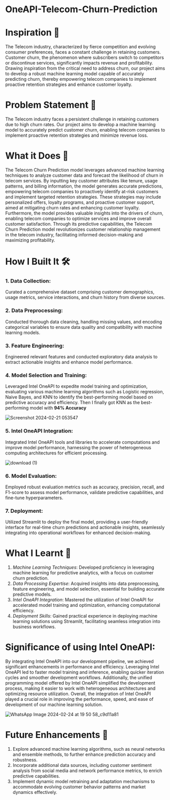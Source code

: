 # OneAPI-Telecom-Churn-Prediction
# Inspiration 🌟
The Telecom industry, characterized by fierce competition and evolving consumer preferences, faces a constant challenge in retaining customers. Customer churn, the phenomenon where subscribers switch to competitors or discontinue services, significantly impacts revenue and profitability. Drawing inspiration from the critical need to address churn, our project aims to develop a robust machine learning model capable of accurately predicting churn, thereby empowering telecom companies to implement proactive retention strategies and enhance customer loyalty.
# Problem Statement 🎯
The Telecom industry faces a persistent challenge in retaining customers due to high churn rates. Our project aims to develop a machine learning model to accurately predict customer churn, enabling telecom companies to implement proactive retention strategies and minimize revenue loss.
# What it Does 🚀
The Telecom Churn Prediction model leverages advanced machine learning techniques to analyze customer data and forecast the likelihood of churn in telecom services. By inputting key customer attributes like tenure, usage patterns, and billing information, the model generates accurate predictions, empowering telecom companies to proactively identify at-risk customers and implement targeted retention strategies. These strategies may include personalized offers, loyalty programs, and proactive customer support, aimed at mitigating churn rates and enhancing customer loyalty. Furthermore, the model provides valuable insights into the drivers of churn, enabling telecom companies to optimize services and improve overall customer satisfaction. Through its predictive capabilities, the Telecom Churn Prediction model revolutionizes customer relationship management in the telecom industry, facilitating informed decision-making and maximizing profitability.
# How I Built It 🛠
### 1. Data Collection: 
Curated a comprehensive dataset comprising customer demographics, usage metrics, service interactions, and churn history from diverse sources.
### 2. Data Preprocessing: 
Conducted thorough data cleaning, handling missing values, and encoding categorical variables to ensure data quality and compatibility with machine learning models.
### 3. Feature Engineering: 
Engineered relevant features and conducted exploratory data analysis to extract actionable insights and enhance model performance.
### 4. Model Selection and Training: 
Leveraged Intel OneAPI to expedite model training and optimization, evaluating various machine learning algorithms such as Logistic regression, Naive Bayes, and KNN to identify the best-performing model based on predictive accuracy and efficiency. Then I finally got KNN as the best-performing model with **94% Accuracy**

![Screenshot 2024-02-21 053547](https://github.com/gomathi-ramachandran/OneAPI-Telecom-Churn-Prediction/assets/111870397/66bed838-cf04-4c6e-bd5f-7d5e42ccef31)
### 5. Intel OneAPI Integration: 
Integrated Intel OneAPI tools and libraries to accelerate computations and improve model performance, harnessing the power of heterogeneous computing architectures for efficient processing.

![download (1)](https://github.com/gomathi-ramachandran/Intel-oneAPI-Telecom-Churn-Prediction/assets/111870397/594822c4-e048-4f95-ad1b-bc97c79e38ce)
### 6. Model Evaluation: 
Employed robust evaluation metrics such as accuracy, precision, recall, and F1-score to assess model performance, validate predictive capabilities, and fine-tune hyperparameters.
### 7. Deployment: 
Utilized Streamlit to deploy the final model, providing a user-friendly interface for real-time churn predictions and actionable insights, seamlessly integrating into operational workflows for enhanced decision-making.
# What I Learnt 🧠
1. *Machine Learning Techniques*: Developed proficiency in leveraging machine learning for predictive analytics, with a focus on customer churn prediction.
2. *Data Processing Expertise*: Acquired insights into data preprocessing, feature engineering, and model selection, essential for building accurate predictive models.
3. *Intel OneAPI Integration*: Mastered the utilization of Intel OneAPI for accelerated model training and optimization, enhancing computational efficiency.
4. *Deployment Skills*: Gained practical experience in deploying machine learning solutions using Streamlit, facilitating seamless integration into business workflows.
# Significance of using Intel OneAPI:
By integrating Intel OneAPI into our development pipeline, we achieved significant enhancements in performance and efficiency. Leveraging Intel OneAPI led to faster model training and inference, enabling quicker iteration cycles and smoother development workflows. Additionally, the unified programming model offered by Intel OneAPI simplified the development process, making it easier to work with heterogeneous architectures and optimizing resource utilization. Overall, the integration of Intel OneAPI played a crucial role in improving the performance, speed, and ease of development of our machine learning solution.

![WhatsApp Image 2024-02-24 at 19 50 58_c9d11a81](https://github.com/gomathi-ramachandran/Intel-oneAPI-Telecom-Churn-Prediction/assets/111870397/f706af28-b1b6-4c83-a3ab-baa14a85c22f)
# Future Enhancements 🚀
1. Explore advanced machine learning algorithms, such as neural networks and ensemble methods, to further enhance prediction accuracy and robustness.
2. Incorporate additional data sources, including customer sentiment analysis from social media and network performance metrics, to enrich predictive capabilities.
3. Implement dynamic model retraining and adaptation mechanisms to accommodate evolving customer behavior patterns and market dynamics effectively.
